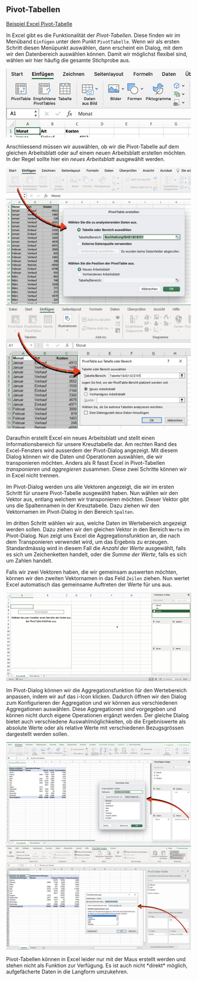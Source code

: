 ## Pivot-Tabellen

<a href="https://moodle.zhaw.ch/mod/resource/view.php?id=635245" class="btn btn-lg btn-primary"><i class="fa fa-lg fa-download"></i> Beispiel Excel Pivot-Tabelle </a>

In Excel gibt es die Funktionalität der *Pivot-Tabellen*. Diese finden wir im Menüband `Einfügen` unter dem Punkt `PivotTabelle`. Wenn wir als ersten Schritt diesen Menüpunkt auswählen, dann erscheint ein Dialog, mit dem wir den Datenbereich auswählen können. Damit wir möglichst flexibel sind, wählen wir hier häufig die gesamte Stichprobe aus.

![Menüpunkt Pivot-Tabelle](https://github.com/dxiai/ct-resourcen/raw/main/bilder/excel_pivot/excel_menubar_pivottabelle.png)

Anschliessend müssen wir auswählen, ob wir die Pivot-Tabelle auf dem gleichen Arbeitsblatt oder auf einem neuen Arbeitsblatt erstellen möchten. In der Regel sollte hier ein *neues Arbeitsblatt* ausgewählt werden. 

![Dialog Pivot-Tabelle Mac](https://github.com/dxiai/ct-resourcen/raw/main/bilder/excel_pivot/excel_pivot_dialog1.png)
![Dialog Pivot-Tabelle Windows](https://github.com/dxiai/ct-resourcen/raw/main/bilder/excel_pivot/excel_pivot_dialog_windows.png)

Daraufhin erstellt Excel ein neues Arbeitsblatt und stellt einen Informationsbereich für unsere Kreuztabelle dar. Am rechten Rand des Excel-Fensters wird ausserdem der Pivot-Dialog angezeigt. Mit diesem Dialog können wir die Daten und Operationen auswählen, die wir transponieren möchten. Anders als R fasst Excel in Pivot-Tabellen *transponieren* und *aggregieren* zusammen. Diese zwei Schritte können wir in Excel nicht trennen. 

Im Pivot-Dialog werden uns alle Vektoren angezeigt, die wir im ersten Schritt für unsere Pivot-Tabelle ausgewählt haben. Nun wählen wir den Vektor aus, entlang welchem wir transponieren möchten. Dieser Vektor gibt uns die Spaltennamen in der Kreuztabelle. Dazu ziehen wir den Vektornamen im Pivot-Dialog in den Bereich `Spalten`.

Im dritten Schritt wählen wir aus, welche Daten im Wertebereich angezeigt werden sollen. Dazu ziehen wir den gleichen Vektor in den Bereich `Werte` im Pivot-Dialog. Nun zeigt uns Excel die Aggregationsfunktion an, die nach dem Transponieren verwendet wird, um das Ergebnis zu erzeugen. Standardmässig wird in diesem Fall die *Anzahl der Werte* ausgewählt, falls es sich um Zeichenketten handelt, oder die *Summe der Werte*, falls es sich um Zahlen handelt. 

Falls wir zwei Vektoren haben, die wir gemeinsam auswerten möchten, können wir den zweiten Vektornamen in das Feld `Zeilen` ziehen. Nun wertet Excel automatisch das gemeinsame Auftreten der Werte für uns aus. 

![Pivot-Tabelle als Kreuztabelle animiert](https://github.com/dxiai/ct-resourcen/raw/main/bilder/excel_pivot/excel_pivot_animiert.gif)

Im Pivot-Dialog können wir die Aggregationsfunktion für den Wertebereich anpassen, indem wir auf das i-Icon klicken. Dadurch öffnen wir den Dialog zum Konfigurieren der Aggregation und wir können aus verschiedenen Aggregationen auswählen. Diese Aggregationen sind vorgegeben und können nicht durch eigene Operationen ergänzt werden. Der gleiche Dialog bietet auch verschiedene Auswahlmöglichkeiten, ob die Ergebniswerte als absolute Werte oder als  relative Werte mit verschiedenen Bezugsgrössen dargestellt werden sollen. 

![Pivot-Aggregationen Dialog Mac](https://github.com/dxiai/ct-resourcen/raw/main/bilder/excel_pivot/excel_pivot_aggregation_dialog.png)
![Pivot-Aggregationen Dialog Windows](https://github.com/dxiai/ct-resourcen/raw/main/bilder/excel_pivot/excel_pivot_aggregation_dialog_windows.png)

<p class="alert alert-warning" markdown="1">
Pivot-Tabellen können in Excel leider nur mit der Maus erstellt werden und stehen nicht als Funktion zur Verfügung. Es ist auch nicht *direkt* möglich, aufgefächerte Daten in die Langform umzukehren.
</p>


